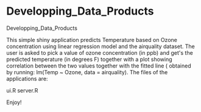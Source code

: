 # Developping_Data_Products
Developping_Data_Products

This simple shiny application predicts Temperature based on Ozone concentration using linear regression model and the airquality dataset. The user is asked to pick a value of ozone concentration (in ppb) and get's the predicted temperature (in degrees F) together with a plot showing correlation between the two values together with the fitted line ( obtained by running: lm(Temp ~ Ozone, data = airquality). The files of the applications are:

ui.R
server.R

Enjoy!
